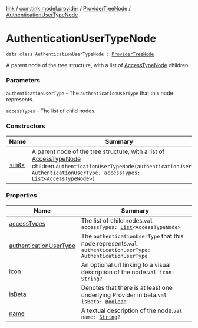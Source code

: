 [link](../../../index.md) / [com.tink.model.provider](../../index.md) / [ProviderTreeNode](../index.md) / [AuthenticationUserTypeNode](./index.md)

# AuthenticationUserTypeNode

`data class AuthenticationUserTypeNode : `[`ProviderTreeNode`](../index.md)

A parent node of the tree structure, with a list of [AccessTypeNode](../-access-type-node/index.md) children.

### Parameters

`authenticationUserType` - The `authenticationUserType` that this node represents.

`accessTypes` - The list of child nodes.

### Constructors

| Name | Summary |
|---|---|
| [&lt;init&gt;](-init-.md) | A parent node of the tree structure, with a list of [AccessTypeNode](../-access-type-node/index.md) children.`AuthenticationUserTypeNode(authenticationUserType: AuthenticationUserType, accessTypes: `[`List`](https://kotlinlang.org/api/latest/jvm/stdlib/kotlin.collections/-list/index.html)`<AccessTypeNode>)` |

### Properties

| Name | Summary |
|---|---|
| [accessTypes](access-types.md) | The list of child nodes.`val accessTypes: `[`List`](https://kotlinlang.org/api/latest/jvm/stdlib/kotlin.collections/-list/index.html)`<AccessTypeNode>` |
| [authenticationUserType](authentication-user-type.md) | The `authenticationUserType` that this node represents.`val authenticationUserType: AuthenticationUserType` |
| [icon](icon.md) | An optional url linking to a visual description of the node.`val icon: `[`String`](https://kotlinlang.org/api/latest/jvm/stdlib/kotlin/-string/index.html)`?` |
| [isBeta](is-beta.md) | Denotes that there is at least one underlying Provider in beta.`val isBeta: `[`Boolean`](https://kotlinlang.org/api/latest/jvm/stdlib/kotlin/-boolean/index.html) |
| [name](name.md) | A textual description of the node.`val name: `[`String`](https://kotlinlang.org/api/latest/jvm/stdlib/kotlin/-string/index.html)`?` |
